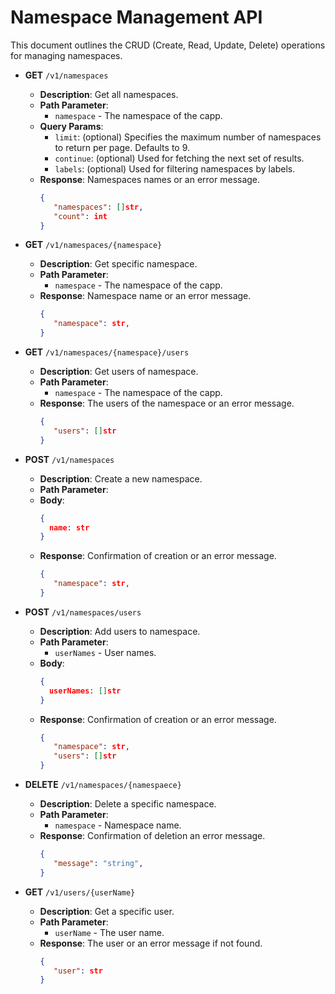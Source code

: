 
# Namespace Management API

This document outlines the CRUD (Create, Read, Update, Delete) operations for managing namespaces.

- **GET** `/v1/namespaces`
  - **Description**: Get all namespaces.
  - **Path Parameter**:
    - `namespace` - The namespace of the capp.
  - **Query Params**:
    - `limit`: (optional) Specifies the maximum number of namespaces to return per page. Defaults to 9.
    - `continue`: (optional) Used for fetching the next set of results.
    - `labels`: (optional) Used for filtering namespaces by labels.
  - **Response**: Namespaces names or an error message.
    ```json
    {
       "namespaces": []str,
       "count": int
    }
    ```

- **GET** `/v1/namespaces/{namespace}`
  - **Description**: Get specific namespace.
  - **Path Parameter**: 
    - `namespace` - The namespace of the capp.
  - **Response**: Namespace name or an error message.
    ```json
    {
       "namespace": str,
    }
    ```

- **GET** `/v1/namespaces/{namespace}/users`
  - **Description**: Get users of namespace.
  - **Path Parameter**:
    -  `namespace` - The namespace of the capp.
  - **Response**: The users of the namespace or an error message.
    ```json
    {
       "users": []str 
    }
    ```

- **POST** `/v1/namespaces`
  - **Description**: Create a new namespace.
  - **Path Parameter**:
  - **Body**:
    ```json
    {
      name: str
    }
    ```
  - **Response**: Confirmation of creation or an error message.
    ```json
    {
       "namespace": str,
    }
    ```

- **POST** `/v1/namespaces/users`
  - **Description**: Add users to namespace.
  - **Path Parameter**:
    - `userNames` - User names.
  - **Body**:
    ```json
    {
      userNames: []str
    }
    ```
  - **Response**: Confirmation of creation or an error message.
    ```json
    {
       "namespace": str,
       "users": []str
    }
    ```

- **DELETE** `/v1/namespaces/{namespaece}`
  - **Description**: Delete a specific namespace.
  - **Path Parameter**:
    - `namespace` - Namespace name.
  - **Response**: Confirmation of deletion an error message.
    ```json
    {
       "message": "string",
    }
    ```

- **GET** `/v1/users/{userName}`
  - **Description**: Get a specific user.
  - **Path Parameter**:
    - `userName` - The user name.
  - **Response**: The user or an error message if not found.
    ```json
    {
       "user": str
    }
    ```
